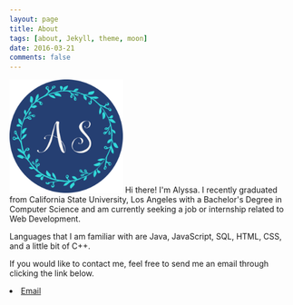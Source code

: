 ```yaml
---
layout: page
title: About
tags: [about, Jekyll, theme, moon]
date: 2016-03-21
comments: false
---
```

<img src="/assets/img/as-logo.png" class="img-circle" style="width:200px;height:200px;">
Hi there! I'm Alyssa. I recently graduated from California State University, Los Angeles with a Bachelor's Degree in Computer Science and am currently seeking a job or internship related to Web Development.

Languages that I am familiar with are Java, JavaScript, SQL, HTML, CSS, and a little bit of C++.

If you would like to contact me, feel free to send me an email through clicking the link below.

<li>
        <a href="mailto:{{ site.email }}" target="_blank" rel="noopener noreferrer"><i class="fa fa-fw fa-envelope-square"></i> Email</a>
</li>

